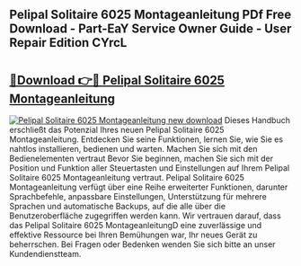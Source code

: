 ## Pelipal Solitaire 6025 Montageanleitung PDf Free Download - Part-EaY Service Owner Guide - User Repair Edition CYrcL

# <h2><a href="http://df6k437.blite.top/?on=Pelipal+Solitaire+6025+Montageanleitung">🔗Download 👉🔴 Pelipal Solitaire 6025 Montageanleitung</a></h2>

[![Pelipal Solitaire 6025 Montageanleitung new download](https://i.imgur.com/lujVjoI.png)](http://df6k437.blite.top/?on=Pelipal+Solitaire+6025+Montageanleitung)
Dieses Handbuch erschließt das Potenzial Ihres neuen Pelipal Solitaire 6025 Montageanleitung. Entdecken Sie seine Funktionen, lernen Sie, wie Sie es nahtlos installieren, bedienen und warten. Machen Sie sich mit den Bedienelementen vertraut Bevor Sie beginnen, machen Sie sich mit der Position und Funktion aller Steuertasten und Einstellungen auf Ihrem Pelipal Solitaire 6025 Montageanleitung vertraut. Pelipal Solitaire 6025 Montageanleitung verfügt über eine Reihe erweiterter Funktionen, darunter Sprachbefehle, anpassbare Einstellungen, Unterstützung für mehrere Sprachen und automatische Backups, auf die alle über die Benutzeroberfläche zugegriffen werden kann. Wir vertrauen darauf, dass das Pelipal Solitaire 6025 MontageanleitungD eine zuverlässige und effektive Ressource bei Ihren Bemühungen war, Ihr neues Gerät zu beherrschen. Bei Fragen oder Bedenken wenden Sie sich bitte an unser Kundendienstteam.

